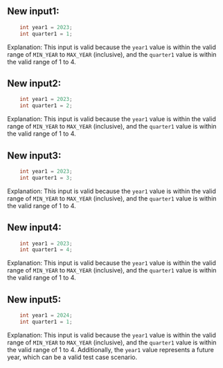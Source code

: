 ## New input1:
```java
    int year1 = 2023;
    int quarter1 = 1;
```
Explanation: This input is valid because the `year1` value is within the valid range of `MIN_YEAR` to `MAX_YEAR` (inclusive), and the `quarter1` value is within the valid range of 1 to 4.

## New input2:
```java
    int year1 = 2023;
    int quarter1 = 2;
```
Explanation: This input is valid because the `year1` value is within the valid range of `MIN_YEAR` to `MAX_YEAR` (inclusive), and the `quarter1` value is within the valid range of 1 to 4.

## New input3:
```java
    int year1 = 2023;
    int quarter1 = 3;
```
Explanation: This input is valid because the `year1` value is within the valid range of `MIN_YEAR` to `MAX_YEAR` (inclusive), and the `quarter1` value is within the valid range of 1 to 4.

## New input4:
```java
    int year1 = 2023;
    int quarter1 = 4;
```
Explanation: This input is valid because the `year1` value is within the valid range of `MIN_YEAR` to `MAX_YEAR` (inclusive), and the `quarter1` value is within the valid range of 1 to 4.

## New input5:
```java
    int year1 = 2024;
    int quarter1 = 1;
```
Explanation: This input is valid because the `year1` value is within the valid range of `MIN_YEAR` to `MAX_YEAR` (inclusive), and the `quarter1` value is within the valid range of 1 to 4. Additionally, the `year1` value represents a future year, which can be a valid test case scenario.